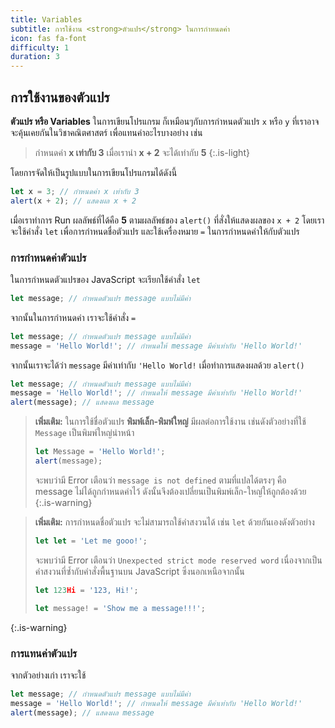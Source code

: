 ```yaml
---
title: Variables
subtitle: การใช้งาน <strong>ตัวแปร</strong> ในการกำหนดค่า
icon: fas fa-font
difficulty: 1
duration: 3
---
```


## การใช้งานของตัวแปร

**ตัวแปร หรือ Variables** ในการเขียนโปรแกรม ก็เหมือนๆกับการกำหนดตัวแปร `x` หรือ `y` ที่เราอาจจะคุ้นเคยกันในวิชาคณิตศาสตร์ เพื่อแทนค่าอะไรบางอย่าง เช่น

> กำหนดค่า **x เท่ากับ 3** เมื่อเรานำ **x + 2** จะได้เท่ากับ **5**
{:.is-light}

โดยการจัดให้เป็นรูปแบบในการเขียนโปรแกรมได้ดังนี้

```javascript
let x = 3; // กำหนดค่า x เท่ากับ 3
alert(x + 2); // แสดงผล x + 2
```

เมื่อเราทำการ Run ผลลัพธ์ที่ได้คือ **5** ตามผลลัพธ์ของ `alert()` ที่สั่งให้แสดงผลของ `x + 2` โดยเราจะใช้คำสั่ง `let` เพื่อการกำหนดชื่อตัวแปร และใช้เครื่องหมาย `=` ในการกำหนดค่าให้กับตัวแปร

### การกำหนดค่าตัวแปร

ในการกำหนดตัวแปรของ JavaScript จะเรียกใช้คำสั่ง `let`

```js
let message; // กำหนดตัวแปร message แบบไม่มีค่า
```

จากนั้นในการกำหนดค่า เราจะใช้คำสั่ง `=`

```js
let message; // กำหนดตัวแปร message แบบไม่มีค่า
message = 'Hello World!'; // กำหนดให้ message มีค่าเท่ากับ 'Hello World!'
```

จากนั้นเราจะได้ว่า `message` มีค่าเท่ากับ `'Hello World!` เมื่อทำการแสดงผลด้วย `alert()`

```javascript
let message; // กำหนดตัวแปร message แบบไม่มีค่า
message = 'Hello World!'; // กำหนดให้ message มีค่าเท่ากับ 'Hello World!'
alert(message); // แสดงผล message
```

> **เพิ่มเติม:** ในการใช้ชื่อตัวแปร **พิมพ์เล็ก-พิมพ์ใหญ่** มีผลต่อการใช้งาน เช่นดังตัวอย่างที่ใช้ `Message` เป็นพิมพ์ใหญ่นำหน้า
>
> ```javascript
> let Message = 'Hello World!';
> alert(message);
> ```
>
> จะพบว่ามี Error เตือนว่า `message is not defined` ตามที่แปลได้ตรงๆ คือ message ไม่ได้ถูกกำหนดค่าไว้ ดังนั้นจึงต้องเปลี่ยนเป็นพิมพ์เล็ก-ใหญ่ให้ถูกต้องด้วย
{:.is-warning}

> **เพิ่มเติม:** การกำหนดชื่อตัวแปร จะไม่สามารถใช้คำสงวนได้ เช่น `let` ด้วยกันเองดังตัวอย่าง
>
> ```javascript
> let let = 'Let me gooo!';
> ```
>
> จะพบว่ามี Error เตือนว่า `Unexpected strict mode reserved word` เนื่องจากเป็นคำสงวนที่ซ้ำกับคำสั่งพื้นฐานบน JavaScript ซึ่งนอกเหนือจากนั้น
>
> ```javascript
> let 123Hi = '123, Hi!';
> ```
>
> ```javascript
> let message! = 'Show me a message!!!';
> ```
{:.is-warning}

### การแทนค่าตัวแปร

จากตัวอย่างเก่า เราจะใช้

```javascript
let message; // กำหนดตัวแปร message แบบไม่มีค่า
message = 'Hello World!'; // กำหนดให้ message มีค่าเท่ากับ 'Hello World!'
alert(message); // แสดงผล message

```
